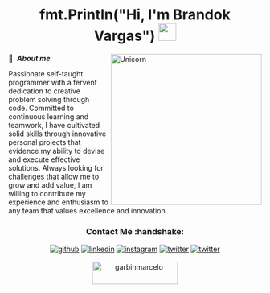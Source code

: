 <h1 align="center"><b>fmt.Println("Hi, I'm Brandok Vargas") </b><img src="https://media.giphy.com/media/hvRJCLFzcasrR4ia7z/giphy.gif" width="35"></h1>
<!--  -->
<img align="right" width=300px alt="Unicorn" src="https://media.tenor.com/TCMWkxIkF9IAAAAi/dancing-gopher.gif" />


🤵 &nbsp;***About me***

<p>Passionate self-taught programmer with a fervent dedication to creative problem solving through code. Committed to continuous learning and teamwork, I have cultivated solid skills through innovative personal projects that evidence my ability to devise and execute effective solutions. Always looking for challenges that allow me to grow and add value, I am willing to contribute my experience and enthusiasm to any team that values excellence and innovation.</p>

<div align="center">
<h3>Contact Me :handshake:</h3>
<a href="https://github.com/garbinmarcelo" target="_blank"><img src="https://img.shields.io/badge/-Marcelo_Garbin-black?logo=github&style=flat-square" alt="github"/></a>
<a href="https://www.linkedin.com/in/garbinmarcelo" target="_blank"><img src="https://img.shields.io/badge/-Marcelo_Garbin-blue?logo=linkedin&style=flat-square" alt="linkedin"></a>
<a href="https://www.instagram.com/garbinmarcelo" target="_blank"><img src="https://img.shields.io/badge/-Marcelo_Garbin-pink?logo=instagram&textColor=white&style=flat-square" alt="instagram"/></a>
<a href="https://twitter.com/marcelo_garbin" target="_blank"><img src="https://img.shields.io/badge/-marcelo__garbin-blue?logo=twitter&logoColor=white&style=flat-square" alt="twitter"/></a>
<a href="mailto:marcelo@garbin.dev"><img src="https://img.shields.io/badge/-marcelo@garbin.dev-white?logo=thunderbird&style=flat-square" alt="twitter"/></a>
<br/><br/>
<a href="https://www.buymeacoffee.com/garbinmarcelo" target="_blank"><img src="https://cdn.buymeacoffee.com/buttons/v2/default-yellow.png" height="45" width="170" alt="garbinmarcelo" /></a>
</div>
